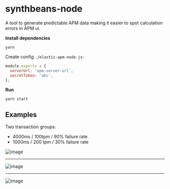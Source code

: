 # synthbeans-node

A tool to generate predictable APM data making it easier to spot calculation errors in APM ui. 

**Install dependencies**

```
yarn
```

Create config `./elastic-apm-node.js`:

```js
module.exports = {
  serverUrl: 'apm-server-url',
  secretToken: 'abc',
};
```

**Run**

```
yarn start
```

## Examples

Two transaction groups:
 - 4000ms / 100tpm / 90% failure rate
 - 1000ms / 200 tpm / 30% failure rate

![image](https://user-images.githubusercontent.com/209966/134345085-de196821-6370-4e40-891a-31ddb55c5007.png)

----

![image](https://user-images.githubusercontent.com/209966/134345101-09201a4c-7cf9-4e77-ad18-6cbb8a17601c.png)

----

![image](https://user-images.githubusercontent.com/209966/134345062-d49d0872-8dd5-4623-9af8-0403c344fbd0.png)

